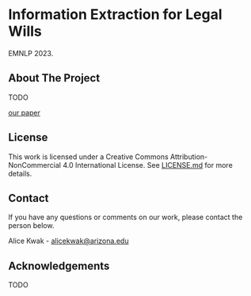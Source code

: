 # Information Extraction for Legal Wills

EMNLP 2023.

## About The Project

TODO

[our paper](arxiv)

## License

This work is licensed under a Creative Commons Attribution-NonCommercial 4.0 International License. See [LICENSE.md](https://github.com/ml4ai/ei4wills/blob/main/LICENSE.md) for more details.

## Contact

If you have any questions or comments on our work, please contact the person below.

Alice Kwak - alicekwak@arizona.edu

## Acknowledgements

TODO
